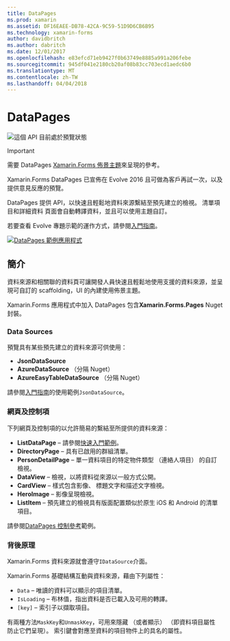 ```yaml
---
title: DataPages
ms.prod: xamarin
ms.assetid: DF16EAEE-DB78-42CA-9C59-51D9D6CB6B95
ms.technology: xamarin-forms
author: davidbritch
ms.author: dabritch
ms.date: 12/01/2017
ms.openlocfilehash: e83efcd71eb9427f0b63749e8885a991a206febe
ms.sourcegitcommit: 945df041e2180cb20af08b83cc703ecd1aedc6b0
ms.translationtype: MT
ms.contentlocale: zh-TW
ms.lasthandoff: 04/04/2018
---
```

# <a name="datapages"></a>DataPages

![](~/media/shared/preview.png "這個 API 目前處於預覽狀態")

> [!IMPORTANT]
> 需要 DataPages [Xamarin.Forms 佈景主題](~/xamarin-forms/user-interface/themes/index.md)來呈現的參考。

Xamarin.Forms DataPages 已宣佈在 Evolve 2016 且可做為客戶再試一次，以及提供意見反應的預覽。

DataPages 提供 API，以快速且輕鬆地資料來源繫結至預先建立的檢視。 清單項目和詳細資料 頁面會自動轉譯資料，並且可以使用主題自訂。

若要查看 Evolve 專題示範的運作方式，請參閱[入門指南](get-started.md)。

[![](images/demo-sml.png "DataPages 範例應用程式")](images/demo.png#lightbox "DataPages 範例應用程式")

## <a name="introduction"></a>簡介

資料來源和相關聯的資料頁可讓開發人員快速且輕鬆地使用支援的資料來源，並呈現可自訂的 scaffolding，UI 的內建使用佈景主題。

Xamarin.Forms 應用程式中加入 DataPages 包含**Xamarin.Forms.Pages** Nuget 封裝。

### <a name="data-sources"></a>Data Sources

預覽具有某些預先建立的資料來源可供使用：

* **JsonDataSource**
* **AzureDataSource** （分隔 Nuget）
* **AzureEasyTableDataSource** （分隔 Nuget）

請參閱[入門指南](get-started.md)的使用範例`JsonDataSource`。


### <a name="pages--controls"></a>網頁及控制項

下列網頁及控制項的以允許簡易的繫結至所提供的資料來源：

* **ListDataPage** – 請參閱[快速入門範例](get-started.md)。
* **DirectoryPage** – 具有已啟用的群組清單。
* **PersonDetailPage** – 單一資料項目的特定物件類型 （連絡人項目） 的自訂檢視。
* **DataView** – 檢視，以將資料從來源以一般方式公開。
* **CardView** – 樣式包含影像、 標題文字和描述文字檢視。
* **HeroImage** – 影像呈現檢視。
* **ListItem** – 預先建立的檢視具有版面配置類似於原生 iOS 和 Android 的清單項目。

請參閱[DataPages 控制參考](controls.md)範例。



### <a name="under-the-hood"></a>背後原理

Xamarin.Forms 資料來源就會遵守`IDataSource`介面。

Xamarin.Forms 基礎結構互動與資料來源，藉由下列屬性：

* `Data` – 唯讀的資料可以顯示的項目清單。
* `IsLoading` – 布林值，指出資料是否已載入及可用的轉譯。
* `[key]` – 索引子以擷取項目。

有兩種方法`MaskKey`和`UnmaskKey`，可用來隱藏 （或者顯示） （即資料項目屬性 防止它們呈現）。
索引鍵會對應至資料的項目物件上的具名的屬性。

